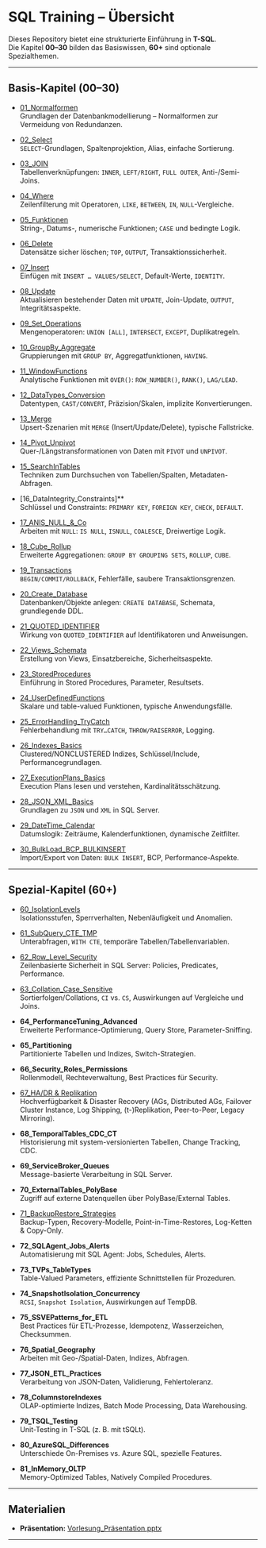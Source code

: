 # SQL Training – Übersicht

Dieses Repository bietet eine strukturierte Einführung in **T-SQL**.  
Die Kapitel **00–30** bilden das Basiswissen, **60+** sind optionale Spezialthemen.

---

## Basis-Kapitel (00–30)

- [01_Normalformen](https://github.com/ErhardRainer/SQL_Training/tree/main/T-SQL/01_Normalformen)  
  Grundlagen der Datenbankmodellierung – Normalformen zur Vermeidung von Redundanzen.

- [02_Select](https://github.com/ErhardRainer/SQL_Training/blob/main/T-SQL/02_Select/02_Select.md)  
  `SELECT`-Grundlagen, Spaltenprojektion, Alias, einfache Sortierung.

- [03_JOIN](https://github.com/ErhardRainer/SQL_Training/blob/main/T-SQL/03_JOIN/03_Join.md)  
  Tabellenverknüpfungen: `INNER`, `LEFT/RIGHT`, `FULL OUTER`, Anti-/Semi-Joins.

- [04_Where](https://github.com/ErhardRainer/SQL_Training/blob/main/T-SQL/04_Where/04_WHERE.md)  
  Zeilenfilterung mit Operatoren, `LIKE`, `BETWEEN`, `IN`, `NULL`-Vergleiche.

- [05_Funktionen](https://github.com/ErhardRainer/SQL_Training/blob/main/T-SQL/05_Funktionen/05_Funktionen.md)  
  String-, Datums-, numerische Funktionen; `CASE` und bedingte Logik.

- [06_Delete](https://github.com/ErhardRainer/SQL_Training/blob/main/T-SQL/06_Delete/06_Delete.md)  
  Datensätze sicher löschen; `TOP`, `OUTPUT`, Transaktionssicherheit.

- [07_Insert](https://github.com/ErhardRainer/SQL_Training/blob/main/T-SQL/07_Insert/07_Insert.md)  
  Einfügen mit `INSERT … VALUES/SELECT`, Default-Werte, `IDENTITY`.

- [08_Update](https://github.com/ErhardRainer/SQL_Training/blob/main/T-SQL/08_Update/08_Update.md)  
  Aktualisieren bestehender Daten mit `UPDATE`, Join-Update, `OUTPUT`, Integritätsaspekte.

- [09_Set_Operations](https://github.com/ErhardRainer/SQL_Training/blob/main/T-SQL/09_Set_Operations/09_Set_Operations.md)  
  Mengenoperatoren: `UNION [ALL]`, `INTERSECT`, `EXCEPT`, Duplikatregeln.

- [10_GroupBy_Aggregate](https://github.com/ErhardRainer/SQL_Training/blob/main/T-SQL/10_GroupBy_Aggregate/10_GroupBy_Aggregate.md)  
  Gruppierungen mit `GROUP BY`, Aggregatfunktionen, `HAVING`.

- [11_WindowFunctions](https://github.com/ErhardRainer/SQL_Training/blob/main/T-SQL/11_WindowFunctions/11_WindowFunctions.md)  
  Analytische Funktionen mit `OVER()`: `ROW_NUMBER()`, `RANK()`, `LAG/LEAD`.

- [12_DataTypes_Conversion](https://github.com/ErhardRainer/SQL_Training/blob/main/T-SQL/12_DataTypes_Conversion/12_DataTypes_Conversion.md)  
  Datentypen, `CAST/CONVERT`, Präzision/Skalen, implizite Konvertierungen.

- [13_Merge](https://github.com/ErhardRainer/SQL_Training/blob/main/T-SQL/13_Merge/13_Merge.md)  
  Upsert-Szenarien mit `MERGE` (Insert/Update/Delete), typische Fallstricke.

- [14_Pivot_Unpivot](https://github.com/ErhardRainer/SQL_Training/blob/main/T-SQL/14_Pivot_Unpivot/14_Pivot_Unpivot.md)  
  Quer-/Längstransformationen von Daten mit `PIVOT` und `UNPIVOT`.

- [15_SearchInTables](https://github.com/ErhardRainer/SQL_Training/tree/main/T-SQL/15_SearchInTables)  
  Techniken zum Durchsuchen von Tabellen/Spalten, Metadaten-Abfragen.

- [16_DataIntegrity_Constraints]**  
  Schlüssel und Constraints: `PRIMARY KEY`, `FOREIGN KEY`, `CHECK`, `DEFAULT`.

- [17_ANIS_NULL_&_Co](https://github.com/ErhardRainer/SQL_Training/blob/main/T-SQL/17_ANSI_NULL%20%26%20Co/17_ANSI_NULL.md)  
  Arbeiten mit `NULL`: `IS NULL`, `ISNULL`, `COALESCE`, Dreiwertige Logik.

- [18_Cube_Rollup](https://github.com/ErhardRainer/SQL_Training/blob/main/T-SQL/18_Cube_Rollup/18_Cube_Rollup.md)  
  Erweiterte Aggregationen: `GROUP BY GROUPING SETS`, `ROLLUP`, `CUBE`.

- [19_Transactions](https://github.com/ErhardRainer/SQL_Training/blob/main/T-SQL/19_Transaktions/19_Transactions.md)  
  `BEGIN/COMMIT/ROLLBACK`, Fehlerfälle, saubere Transaktionsgrenzen.

- [20_Create_Database](https://github.com/ErhardRainer/SQL_Training/blob/main/T-SQL/20_Create_Database/20_Create_Database.md)  
  Datenbanken/Objekte anlegen: `CREATE DATABASE`, Schemata, grundlegende DDL.

- [21_QUOTED_IDENTIFIER](https://github.com/ErhardRainer/SQL_Training/blob/main/T-SQL/21_QUOTED_IDENTIFIER/21_Quoted_Identifier.md)  
  Wirkung von `QUOTED_IDENTIFIER` auf Identifikatoren und Anweisungen.

- [22_Views_Schemata](https://github.com/ErhardRainer/SQL_Training/blob/main/T-SQL/22_Views_Schemata/22_Views_Schemata.md)  
  Erstellung von Views, Einsatzbereiche, Sicherheitsaspekte.

- [23_StoredProcedures](https://github.com/ErhardRainer/SQL_Training/blob/main/T-SQL/23_StoredProcedures/23_StoredProcedures.md)  
  Einführung in Stored Procedures, Parameter, Resultsets.

- [24_UserDefinedFunctions](https://github.com/ErhardRainer/SQL_Training/blob/main/T-SQL/24_UserDefinedFunctions/24_UserDefinedFunctions.md)  
  Skalare und table-valued Funktionen, typische Anwendungsfälle.

- [25_ErrorHandling_TryCatch](https://github.com/ErhardRainer/SQL_Training/blob/main/T-SQL/25_ErrorHandling_TryCatch/25_ErrorHandling_TryCatch.md)  
  Fehlerbehandlung mit `TRY…CATCH`, `THROW/RAISERROR`, Logging.

- [26_Indexes_Basics](https://github.com/ErhardRainer/SQL_Training/blob/main/T-SQL/26_Indexes_Basics/26_Indexes_Basics.md)  
  Clustered/NONCLUSTERED Indizes, Schlüssel/Include, Performancegrundlagen.

- [27_ExecutionPlans_Basics](https://github.com/ErhardRainer/SQL_Training/blob/main/T-SQL/27_ExecutionPlans_Basics/27_ExecutionPlans_Basics.md)  
  Execution Plans lesen und verstehen, Kardinalitätsschätzung.

- [28_JSON_XML_Basics](https://github.com/ErhardRainer/SQL_Training/blob/main/T-SQL/28_JSON_XML_Basics/28_JSON_XML_Basics.md)  
  Grundlagen zu `JSON` und `XML` in SQL Server.

- [29_DateTime_Calendar](https://github.com/ErhardRainer/SQL_Training/blob/main/T-SQL/29_DateTime_Calendar/29_DateTime_Calendar.md)  
  Datumslogik: Zeiträume, Kalenderfunktionen, dynamische Zeitfilter.

- [30_BulkLoad_BCP_BULKINSERT](https://github.com/ErhardRainer/SQL_Training/blob/main/T-SQL/30_BulkLoad_BCP_BULKINSERT/30_BulkLoad_BCP_BULKINSERT.md)  
  Import/Export von Daten: `BULK INSERT`, BCP, Performance-Aspekte.

---

## Spezial-Kapitel (60+)

- [60_IsolationLevels](https://github.com/ErhardRainer/SQL_Training/tree/main/T-SQL/60_IsolationLevels)  
  Isolationsstufen, Sperrverhalten, Nebenläufigkeit und Anomalien.

- [61_SubQuery_CTE_TMP](https://github.com/ErhardRainer/SQL_Training/tree/main/T-SQL/61_SubQuery_CTE_TMP)  
  Unterabfragen, `WITH CTE`, temporäre Tabellen/Tabellenvariablen.

- [62_Row_Level_Security](https://github.com/ErhardRainer/SQL_Training/tree/main/T-SQL/62_Row_Level_Security)  
  Zeilenbasierte Sicherheit in SQL Server: Policies, Predicates, Performance.

- [63_Collation_Case_Sensitive](https://github.com/ErhardRainer/SQL_Training/tree/main/T-SQL/63_Collation_Case_Sensitive)  
  Sortierfolgen/Collations, `CI` vs. `CS`, Auswirkungen auf Vergleiche und Joins.

- **64_PerformanceTuning_Advanced**  
  Erweiterte Performance-Optimierung, Query Store, Parameter-Sniffing.

- **65_Partitioning**  
  Partitionierte Tabellen und Indizes, Switch-Strategien.

- **66_Security_Roles_Permissions**  
  Rollenmodell, Rechteverwaltung, Best Practices für Security.

- [67_HA/DR & Replikation](https://github.com/ErhardRainer/SQL_Training/blob/main/T-SQL/67_HA_DR/HA_DR.md)  
  Hochverfügbarkeit & Disaster Recovery (AGs, Distributed AGs, Failover Cluster Instance, Log Shipping, (t-)Replikation, Peer-to-Peer, Legacy Mirroring).

- **68_TemporalTables_CDC_CT**  
  Historisierung mit system-versionierten Tabellen, Change Tracking, CDC.
  
- **69_ServiceBroker_Queues**  
  Message-basierte Verarbeitung in SQL Server.

- **70_ExternalTables_PolyBase**  
  Zugriff auf externe Datenquellen über PolyBase/External Tables.

- [71_BackupRestore_Strategies](https://github.com/ErhardRainer/SQL_Training/tree/main/T-SQL/71_BackupRestore_Strategies)  
  Backup-Typen, Recovery-Modelle, Point-in-Time-Restores, Log-Ketten & Copy-Only.

- **72_SQLAgent_Jobs_Alerts**  
  Automatisierung mit SQL Agent: Jobs, Schedules, Alerts.

- **73_TVPs_TableTypes**  
  Table-Valued Parameters, effiziente Schnittstellen für Prozeduren.

- **74_SnapshotIsolation_Concurrency**  
  `RCSI`, `Snapshot Isolation`, Auswirkungen auf TempDB.

- **75_SSVEPatterns_for_ETL**  
  Best Practices für ETL-Prozesse, Idempotenz, Wasserzeichen, Checksummen.

- **76_Spatial_Geography**  
  Arbeiten mit Geo-/Spatial-Daten, Indizes, Abfragen.

- **77_JSON_ETL_Practices**  
  Verarbeitung von JSON-Daten, Validierung, Fehlertoleranz.

- **78_ColumnstoreIndexes**  
  OLAP-optimierte Indizes, Batch Mode Processing, Data Warehousing.

- **79_TSQL_Testing**  
  Unit-Testing in T-SQL (z. B. mit tSQLt).

- **80_AzureSQL_Differences**  
  Unterschiede On-Premises vs. Azure SQL, spezielle Features.

- **81_InMemory_OLTP**  
  Memory-Optimized Tables, Natively Compiled Procedures.

---

## Materialien

- **Präsentation:** [Vorlesung_Präsentation.pptx](https://github.com/ErhardRainer/SQL_Training/blob/main/T-SQL/Vorlesung_Pr%C3%A4sentation.pptx)

---
